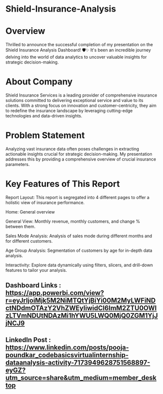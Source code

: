 # Shield-Insurance-Analysis

 # Overview
Thrilled to announce the successful completion of my presentation on the Shield Insurance Analysis Dashboard! 🛡️✨ It's been an incredible journey delving into the world of data analytics to uncover valuable insights for strategic decision-making.

# About Company
Shield Insurance Services is a leading provider of comprehensive insurance solutions committed to delivering exceptional service and value to its clients. With a strong focus on innovation and customer-centricity, they aim to redefine the insurance landscape by leveraging cutting-edge technologies and data-driven insights.

# Problem Statement
Analyzing vast insurance data often poses challenges in extracting actionable insights crucial for strategic decision-making. My presentation addresses this by providing a comprehensive overview of crucial insurance parameters.

# Key Features of This Report
Report Layout: This report is segregated into 4 different pages to offer a holistic view of insurance performance.

Home: General overview

General View: Monthly revenue, monthly customers, and change % between them.

Sales Mode Analysis: Analysis of sales mode during different months and for different customers.

Age Group Analysis: Segmentation of customers by age for in-depth data analysis.

Interactivity: Explore data dynamically using filters, slicers, and drill-down features to tailor your analysis.


## Dashboard Links : https://app.powerbi.com/view?r=eyJrIjoiMjk5M2NiMTQtYjBiYi00M2MyLWFiNDctNDdmOTAzY2VhZWEyIiwidCI6ImM2ZTU0OWIzLTVmNDUtNDAzMi1hYWU5LWQ0MjQ0ZGM1YjJjNCJ9
## LinkedIn Post : https://www.linkedin.com/posts/pooja-poundkar_codebasicsvirtualinternship-dataanalysis-activity-7173949628751568897-eyGZ?utm_source=share&utm_medium=member_desktop


